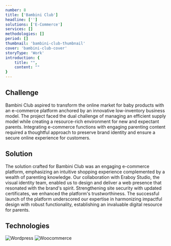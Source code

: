 ```yaml
---
number: 8
title: ['Bambini Club']
headline: ['']
solutions: ['E-Commerce']
services: []
methodologies: []
period: []
thumbnail: 'bambini-club-thumbnail'
cover: 'bambini-club-cover'
storyType: 'Work'
introduction: {
    title: "",
    content: ""
}
---
```


## Challenge

Bambini Club aspired to transform the online market for baby products with an e-commerce platform anchored by an innovative low-inventory business model. The project faced the dual challenge of managing an efficient supply model while creating a resource-rich environment for new and expectant parents. Integrating e-commerce functions with engaging parenting content required a thoughtful approach to preserve brand identity and ensure a secure online experience for customers.

## Solution

The solution crafted for Bambini Club was an engaging e-commerce platform, emphasizing an intuitive shopping experience complemented by a wealth of parenting knowledge. Our collaboration with Eraboy Studio, the visual identity team, enabled us to design and deliver a web presence that resonated with the brand's spirit. Strengthening site security with updated certificates, we enhanced the platform's trustworthiness. The successful launch of the platform underscored our expertise in harmonizing impactful design with robust functionality, establishing an invaluable digital resource for parents.

## Technologies

<div class="story_story__mainContent__technologies__v5XXm">
  <div class="story_story__mainContent__technologies__images__6NSg5">
    <div>
      <img loading="lazy" src="/technologies/wordpress.svg" alt="Wordpress"/>
      <img loading="lazy" src="/technologies/woocommerce.svg" alt="Woocommerce"/>
    </div>
  </div>
</div>